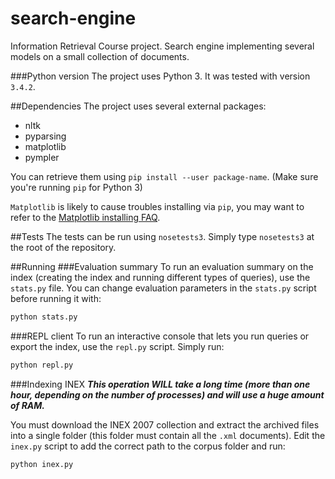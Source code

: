 # search-engine
Information Retrieval Course project.
Search engine implementing several models on a small collection of documents.

###Python version
The project uses Python 3. It was tested with version `3.4.2`.

##Dependencies
The project uses several external packages:
- nltk
- pyparsing
- matplotlib
- pympler


You can retrieve them using `pip install --user package-name`. (Make sure you're running `pip` for Python 3)

`Matplotlib` is likely to cause troubles installing via `pip`, you may want to refer to the [Matplotlib installing FAQ](http://matplotlib.org/faq/installing_faq.html).

##Tests
The tests can be run using `nosetests3`. Simply type `nosetests3` at the root of the repository.

##Running
###Evaluation summary
To run an evaluation summary on the index (creating the index and running different types of queries), use the `stats.py` file. You can change evaluation parameters in the `stats.py` script before running it with:

```bash
python stats.py
```

###REPL client
To run an interactive console that lets you run queries or export the index, use the `repl.py` script. Simply run:

```bash
python repl.py
```

###Indexing INEX
***This operation WILL take a long time (more than one hour, depending on the number of processes) and will use a huge amount of RAM.***

You must download the INEX 2007 collection and extract the archived files into a single folder (this folder must contain all the `.xml` documents). Edit the `inex.py` script to add the correct path to the corpus folder and run:

```bash
python inex.py
```
